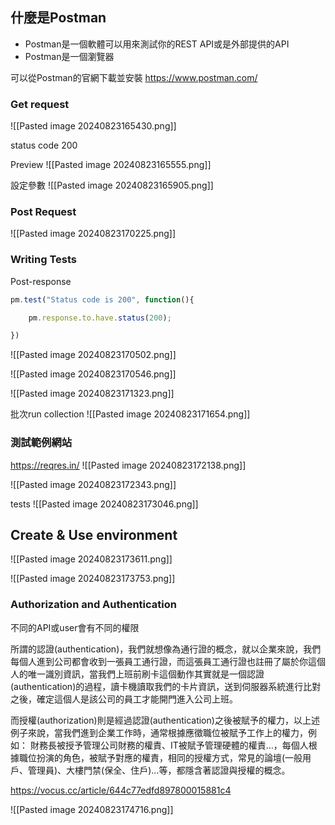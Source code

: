 
## 什麼是Postman

- Postman是一個軟體可以用來測試你的REST API或是外部提供的API
- Postman是一個瀏覽器

可以從Postman的官網下載並安裝
https://www.postman.com/

### Get request

![[Pasted image 20240823165430.png]]

status code 200

Preview
![[Pasted image 20240823165555.png]]

設定參數
![[Pasted image 20240823165905.png]]

### Post Request

![[Pasted image 20240823170225.png]]

### Writing Tests

Post-response
``` js
pm.test("Status code is 200", function(){

    pm.response.to.have.status(200);

})
```

![[Pasted image 20240823170502.png]]

![[Pasted image 20240823170546.png]]

![[Pasted image 20240823171323.png]]

批次run collection
![[Pasted image 20240823171654.png]]


### 測試範例網站

https://reqres.in/
![[Pasted image 20240823172138.png]]

![[Pasted image 20240823172343.png]]

tests
![[Pasted image 20240823173046.png]]

## Create & Use environment

![[Pasted image 20240823173611.png]]

![[Pasted image 20240823173753.png]]


### Authorization and Authentication

不同的API或user會有不同的權限

所謂的認證(authentication)，我們就想像為通行證的概念，就以企業來說，我們每個人進到公司都會收到一張員工通行證，而這張員工通行證也註冊了屬於你這個人的唯一識別資訊，當我們上班前刷卡這個動作其實就是一個認證(authentication)的過程，讀卡機讀取我們的卡片資訊，送到伺服器系統進行比對之後，確定這個人是該公司的員工才能開門進入公司上班。

而授權(authorization)則是經過認證(authentication)之後被賦予的權力，以上述例子來說，當我們進到企業工作時，通常根據應徵職位被賦予工作上的權力，例如： 財務長被授予管理公司財務的權責、IT被賦予管理硬體的權責…，每個人根據職位扮演的角色，被賦予對應的權責，相同的授權方式，常見的論壇(一般用戶、管理員)、大樓門禁(保全、住戶)…等，都隱含著認證與授權的概念。

https://vocus.cc/article/644c77edfd897800015881c4

![[Pasted image 20240823174716.png]]


